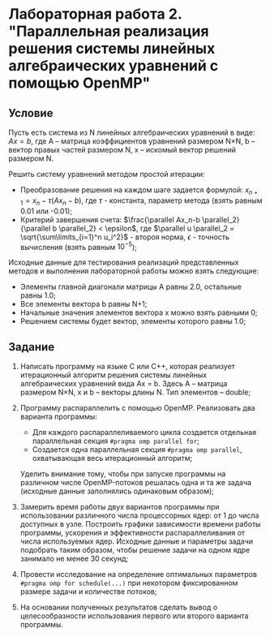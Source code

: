 # Лабораторная работа 2. "Параллельная реализация решения системы линейных алгебраических уравнений с помощью OpenMP"

## Условие

Пусть есть система из N линейных алгебраических уравнений в виде:
$Ax = b$, где А – матрица коэффициентов уравнений размером N×N, b – вектор правых частей размером N, x – искомый вектор решений размером N.

Решить систему уравнений методом простой итерации:

+ Преобразование решения на каждом шаге задается формулой:
$x_{n+1} = x_n - \tau(Ax_n-b)$, где $\tau$ - константа, параметр метода (взять равным 0.01 или -0.01);
+ Критерий завершения счета:
$\frac{\parallel Ax_n-b \parallel_2}{\parallel b \parallel_2} < \epsilon$, где $\parallel u \parallel_2 = \sqrt{\sum\limits_{i=1}^n u_i^2}$ - второя норма, $\epsilon$ - точность вычисления (взять равным $10^{-5}$);

Исходные данные для тестирования реализаций представленных методов и выполнения лабораторной работы можно взять следующие:

+ Элементы главной диагонали матрицы A равны 2.0, остальные равны 1.0;
+ Все элементы вектора b равны N+1;
+ Начальные значения элементов вектора x можно взять равными 0;
+ Решением системы будет вектор, элементы которого равны 1.0;

## Задание

1. Написать программу на языке C или C++, которая реализует итерационный алгоритм решения системы линейных алгебраических уравнений вида Ax = b. Здесь A – матрица размером N×N, x и b – векторы длины N. Тип элементов – double;

2. Программу распараллелить с помощью OpenMP. Реализовать два варианта программы:

    + Для каждого распараллеливаемого цикла создается отдельная параллельная секция `#pragma omp parallel for`;
    + Создается одна параллельная секция `#pragma omp parallel`, охватывающая весь итерационный алгоритм;
  
    Уделить внимание тому, чтобы при запуске программы на различном числе OpenMP-потоков решалась одна и та же задача (исходные данные заполнялись одинаковым образом);

3. Замерить время работы двух вариантов программы при использовании различного числа процессорных ядер: от 1 до числа доступных в узле. Построить графики зависимости времени работы программы, ускорения и эффективности распараллеливания от числа используемых ядер. Исходные данные и параметры задачи подобрать таким образом, чтобы решение задачи на одном ядре занимало не менее 30 секунд;

4. Провести исследование на определение оптимальных параметров `#pragma omp for schedule(...)` при некотором фиксированном размере задачи и количестве потоков;

5. На основании полученных результатов сделать вывод о целесообразности использования первого или второго варианта программы.
